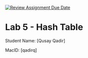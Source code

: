 [![Review Assignment Due Date](https://classroom.github.com/assets/deadline-readme-button-24ddc0f5d75046c5622901739e7c5dd533143b0c8e959d652212380cedb1ea36.svg)](https://classroom.github.com/a/U8Bd4qRw)
# Lab 5 - Hash Table

Student Name: [Qusay Qadir]

MacID: [qadirq]
